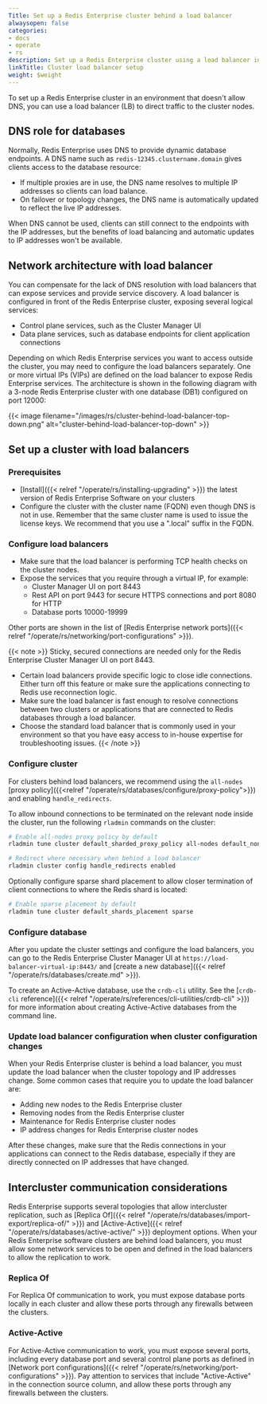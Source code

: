```yaml
---
Title: Set up a Redis Enterprise cluster behind a load balancer
alwaysopen: false
categories:
- docs
- operate
- rs
description: Set up a Redis Enterprise cluster using a load balancer instead of DNS to direct traffic to cluster nodes.
linkTitle: Cluster load balancer setup
weight: $weight
---
```

To set up a Redis Enterprise cluster in an environment that doesn't allow DNS, you can use a load balancer (LB) to direct traffic to the cluster nodes.

## DNS role for databases

Normally, Redis Enterprise uses DNS to provide dynamic database endpoints.
A DNS name such as `redis-12345.clustername.domain` gives clients access to the database resource:

- If multiple proxies are in use, the DNS name resolves to multiple IP addresses so clients can load balance.
- On failover or topology changes, the DNS name is automatically updated to reflect the live IP addresses.

When DNS cannot be used, clients can still connect to the endpoints with the IP addresses,
but the benefits of load balancing and automatic updates to IP addresses won't be available.

## Network architecture with load balancer

You can compensate for the lack of DNS resolution with load balancers that can expose services and provide service discovery.
A load balancer is configured in front of the Redis Enterprise cluster, exposing several logical services:

- Control plane services, such as the Cluster Manager UI
- Data plane services, such as database endpoints for client application connections

Depending on which Redis Enterprise services you want to access outside the cluster, you may need to configure the load balancers separately.
One or more virtual IPs (VIPs) are defined on the load balancer to expose Redis Enterprise services.
The architecture is shown in the following diagram with a 3-node Redis Enterprise cluster with one database (DB1) configured on port 12000:

{{< image filename="/images/rs/cluster-behind-load-balancer-top-down.png" alt="cluster-behind-load-balancer-top-down" >}}

## Set up a cluster with load balancers

### Prerequisites

- [Install]({{< relref "/operate/rs/installing-upgrading" >}}) the latest version of Redis Enterprise Software on your clusters
- Configure the cluster with the cluster name (FQDN) even though DNS is not in use.
    Remember that the same cluster name is used to issue the license keys.
    We recommend that you use a ".local" suffix in the FQDN.

### Configure load balancers

- Make sure that the load balancer is performing TCP health checks on the cluster nodes.
- Expose the services that you require through a virtual IP, for example:
    - Cluster Manager UI on port 8443
    - Rest API on port 9443 for secure HTTPS connections and port 8080 for HTTP
    - Database ports 10000-19999

Other ports are shown in the list of [Redis Enterprise network ports]({{< relref "/operate/rs/networking/port-configurations" >}}).

{{< note >}}
Sticky, secured connections are needed only for the Redis Enterprise Cluster Manager UI on port 8443.

- Certain load balancers provide specific logic to close idle connections. Either turn off this feature or make sure the applications connecting to Redis use reconnection logic.
- Make sure the load balancer is fast enough to resolve connections between two clusters or applications that are connected to Redis databases through a load balancer.
- Choose the standard load balancer that is commonly used in your environment so that you have easy access to in-house expertise for troubleshooting issues.
{{< /note >}}

### Configure cluster

For clusters behind load balancers, we recommend using the `all-nodes` [proxy policy]({{<relref "/operate/rs/databases/configure/proxy-policy">}}) and enabling `handle_redirects`.

To allow inbound connections to be terminated on the relevant node inside the cluster, run the following `rladmin` commands on the cluster:

```sh
# Enable all-nodes proxy policy by default
rladmin tune cluster default_sharded_proxy_policy all-nodes default_non_sharded_proxy_policy all-nodes

# Redirect where necessary when behind a load balancer
rladmin cluster config handle_redirects enabled
```

Optionally configure sparse shard placement to allow closer termination of client connections to where the Redis shard is located:

```sh
# Enable sparse placement by default
rladmin tune cluster default_shards_placement sparse
```

### Configure database

After you update the cluster settings and configure the load balancers, you can go to the Redis Enterprise Cluster Manager UI at `https://load-balancer-virtual-ip:8443/` and [create a new database]({{< relref "/operate/rs/databases/create.md" >}}).

To create an Active-Active database, use the `crdb-cli` utility. See the [`crdb-cli` reference]({{< relref "/operate/rs/references/cli-utilities/crdb-cli" >}}) for more information about creating Active-Active databases from the command line.

### Update load balancer configuration when cluster configuration changes

When your Redis Enterprise cluster is behind a load balancer, you must update the load balancer when the cluster topology and IP addresses change.
Some common cases that require you to update the load balancer are:

- Adding new nodes to the Redis Enterprise cluster
- Removing nodes from the Redis Enterprise cluster
- Maintenance for Redis Enterprise cluster nodes
- IP address changes for Redis Enterprise cluster nodes

After these changes, make sure that the Redis connections in your applications can connect to the Redis database,
especially if they are directly connected on IP addresses that have changed.

## Intercluster communication considerations

Redis Enterprise supports several topologies that allow intercluster replication, such as [Replica Of]({{< relref "/operate/rs/databases/import-export/replica-of/" >}}) and [Active-Active]({{< relref "/operate/rs/databases/active-active/" >}}) deployment options.
When your Redis Enterprise software clusters are behind load balancers, you must allow some network services to be open and defined in the load balancers to allow the replication to work.

### Replica Of

For Replica Of communication to work, you must expose database ports locally in each cluster and allow these ports through any firewalls between the clusters.

### Active-Active

For Active-Active communication to work, you must expose several ports, including every database port and several control plane ports as defined in [Network port configurations]({{< relref "/operate/rs/networking/port-configurations" >}}). Pay attention to services that include "Active-Active" in the connection source column, and allow these ports through any firewalls between the clusters.
